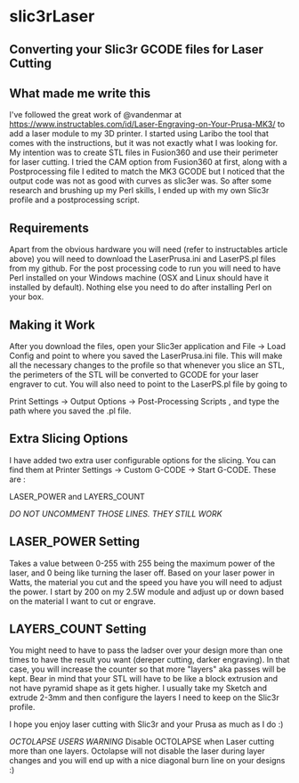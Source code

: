 # slic3rLaser
Converting your Slic3r GCODE files for Laser Cutting
----------------------------------------------------

What made me write this
-----------------------
I've followed the great work of @vandenmar at https://www.instructables.com/id/Laser-Engraving-on-Your-Prusa-MK3/ to add a laser module to my 3D printer. I started using Laribo the tool that comes with the instructions, but it was not exactly what I 
was looking for. My intention was to create STL files in Fusion360 and use their perimeter for laser cutting. I tried the CAM option from Fusion360 at first, along with a Postprocessing file I edited to match the MK3 GCODE but I noticed that the output code was not as good with curves as slic3er was. So after some research and brushing up my Perl skills, I ended up with my own Slic3r profile and a postprocessing script. 

Requirements
------------
Apart from the obvious hardware you will need (refer to instructables article above) you will need to download the LaserPrusa.ini and LaserPS.pl files from my github. For the post processing code to run you will need to have Perl installed on your Windows machine (OSX and Linux should have it installed by default). Nothing else you need to do after installing Perl on your box.

Making it Work
--------------
After you download the files, open your Slic3er application and File -> Load Config and point to where you saved the LaserPrusa.ini file. This will make all the necessary changes to the profile so that whenever you slice an STL, the perimeters of the STL will be converted to GCODE for your laser engraver to cut. You will also need to point to the LaserPS.pl file by going to 

Print Settings -> Output Options -> Post-Processing Scripts , and type the path where you saved the .pl file.

Extra Slicing Options
---------------------
I have added two extra user configurable options for the slicing. You can find them at Printer Settings -> Custom G-CODE -> Start G-CODE. These are :

LASER_POWER and LAYERS_COUNT

_DO NOT UNCOMMENT THOSE LINES. THEY STILL WORK_

LASER_POWER Setting
-------------------
Takes a value between 0-255 with 255 being the maximum power of the laser, and 0 being like turning the laser off. Based on your laser power in Watts, the material you cut and the speed you have you will need to adjust the power. I start by 200 on my 2.5W module and adjust up or down based on the material I want to cut or engrave.

LAYERS_COUNT Setting
--------------------
You might need to have to pass the ladser over your design more than one times to have the result you want (dereper cutting, darker engraving). In that case, you will increase the counter so that more "layers" aka passes will be kept. Bear in mind that your STL will have to be like a block extrusion and not have pyramid shape as it gets higher. I usually take my Sketch and extrude 2-3mm and then configure the layers I need to keep on the Slic3r profile.



I hope you enjoy laser cutting with Slic3r and your Prusa as much as I do :)

_OCTOLAPSE USERS WARNING_
Disable OCTOLAPSE when Laser cutting more than one layers. Octolapse will not disable the laser during layer changes and you will end up with a nice diagonal burn line on your designs :)
